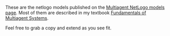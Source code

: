 
These are the netlogo models published on the [Multiagent NetLogo models page](http://jmvidal.cse.sc.edu/netlogomas/). Most of them are described in my textbook [Fundamentals of Multiagent Systems](http://www.multiagent.com).

Feel free to grab a copy and extend as you see fit.